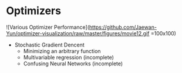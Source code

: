 # Optimizers
![Various Optimizer Performance](https://github.com/Jaewan-Yun/optimizer-visualization/raw/master/figures/movie12.gif =100x100)
* Stochastic Gradient Dencent
  * Minimizing an arbitrary function
  * Multivariable regression (incomplete)
  * Confusing Neural Networks (incomplete)

